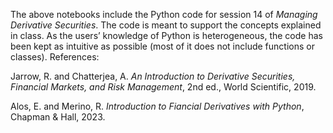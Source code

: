 The above notebooks include the Python code for session 14 of $\textit{Managing Derivative Securities}$. The code is meant to support the concepts explained in class. As the users’ knowledge of Python is heterogeneous, the code has been kept as intuitive as possible (most of it does not include functions or classes). References:

Jarrow, R. and Chatterjea, A. $\textit{An Introduction to Derivative Securities, Financial Markets, and Risk Management}$, 2nd ed., World Scientific, 2019.

Alos, E. and Merino, R. $\textit{Introduction to Fiancial Derivatives with Python}$, Chapman & Hall, 2023. 
